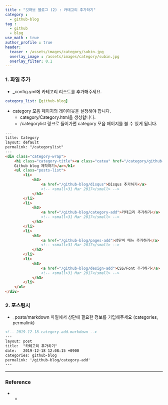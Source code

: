 ```yaml
---
title : "깃허브 블로그 (2) : 카테고리 추가하기"
category :
  - github-blog
tag :
  - github
  - blog
use_math : true
author_profile : true
header:
  teaser : /assets/images/category/subin.jpg
  overlay_image : /assets/images/category/subin.jpg
  overlay_filter: 0.1
---
```




### 1. 파일 추가

- _config.yml에 카테고리 리스트를 추가해주세요.

```yml
category_list: [github-blog]
```

- category 모음 페이지의 레이아웃을 설정해야 합니다.
    - category/Category.html을 생성합니다.
    - /categorylist 링크로 들어가면 category 모음 페이지를 볼 수 있게 됩니다. 

```html
---
title: Category
layout: default
permalink: "/categorylist"
---
<div class="category-wrap">
    <h1 class="category-title"><a class="catea" href="/category/github-blog">
    Github blog 제작하기</a></h1>
    <ul class="posts-list">
        <li>
            <h3>
                <a href="/github-blog/disqus">Disqus 추가하기</a>
                <!-- <small>31 Mar 2017</small> -->
            </h3>
        </li>
        <li>
            <h3>
                <a href="/github-blog/category-add">카테고리 추가하기</a>
                <!-- <small>31 Mar 2017</small> -->
            </h3>
        </li>
        <li>
            <h3>
                <a href="/github-blog/pages-add">상단바 메뉴 추가하기</a>
                <!-- <small>31 Mar 2017</small> -->
            </h3>
        </li>
        <li>
            <h3>
                <a href="/github-blog/design-add">CSS/Font 추가하기</a>
                <!-- <small>31 Mar 2017</small> -->
            </h3>
        </li>
    </ul>
</div>
```

### 2. 포스팅시

- _posts/markdown 파일에서 상단에 필요한 정보를 기입해주세요 (categories, permalink) 

```html
<!-- 2019-12-18-category-add.markdown -->
---
layout: post
title:  "카테고리 추가하기"
date:   2019-12-18 12:08:15 +0900
categories: github-blog
permalink: '/github-blog/category-add'
---
```


---



### Reference 

- -